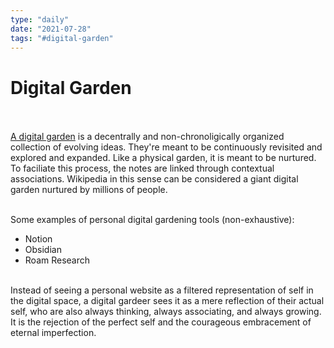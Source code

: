 ```yaml
---
type: "daily"
date: "2021-07-28"
tags: "#digital-garden"
---
```

# Digital Garden <br /><br />

[A digital garden](https://maggieappleton.com/garden-history) is a decentrally and non-chronoligically organized collection of evolving ideas. They're meant to be continuously revisited and explored and expanded. Like a physical garden, it is meant to be nurtured. To faciliate this process, the notes are linked through contextual associations. Wikipedia in this sense can be considered a giant digital garden nurtured by millions of people.<br /><br />

Some examples of personal digital gardening tools (non-exhaustive):

- Notion
- Obsidian
- Roam Research

<br />Instead of seeing a personal website as a filtered representation of self in the digital space, a digital gardeer sees it as a mere reflection of their actual self, who are also always thinking, always associating, and always growing. It is the rejection of the perfect self and the courageous embracement of eternal imperfection. 